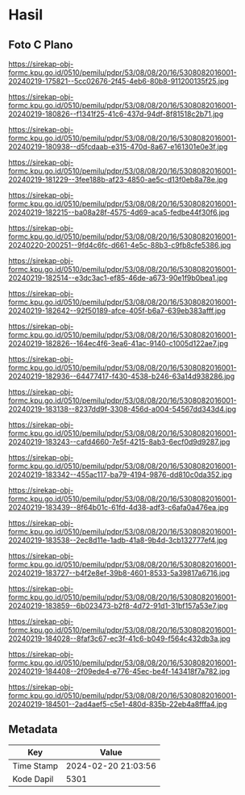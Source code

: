 # Hasil

## Foto C Plano

https://sirekap-obj-formc.kpu.go.id/0510/pemilu/pdpr/53/08/08/20/16/5308082016001-20240219-175821--5cc02676-2f45-4eb6-80b8-911200135f25.jpg

https://sirekap-obj-formc.kpu.go.id/0510/pemilu/pdpr/53/08/08/20/16/5308082016001-20240219-180826--f1341f25-41c6-437d-94df-8f81518c2b71.jpg

https://sirekap-obj-formc.kpu.go.id/0510/pemilu/pdpr/53/08/08/20/16/5308082016001-20240219-180938--d5fcdaab-e315-470d-8a67-e161301e0e3f.jpg

https://sirekap-obj-formc.kpu.go.id/0510/pemilu/pdpr/53/08/08/20/16/5308082016001-20240219-181229--3fee188b-af23-4850-ae5c-d13f0eb8a78e.jpg

https://sirekap-obj-formc.kpu.go.id/0510/pemilu/pdpr/53/08/08/20/16/5308082016001-20240219-182215--ba08a28f-4575-4d69-aca5-fedbe44f30f6.jpg

https://sirekap-obj-formc.kpu.go.id/0510/pemilu/pdpr/53/08/08/20/16/5308082016001-20240220-200251--9fd4c6fc-d661-4e5c-88b3-c9fb8cfe5386.jpg

https://sirekap-obj-formc.kpu.go.id/0510/pemilu/pdpr/53/08/08/20/16/5308082016001-20240219-182514--e3dc3ac1-ef85-46de-a673-90e1f9b0bea1.jpg

https://sirekap-obj-formc.kpu.go.id/0510/pemilu/pdpr/53/08/08/20/16/5308082016001-20240219-182642--92f50189-afce-405f-b6a7-639eb383afff.jpg

https://sirekap-obj-formc.kpu.go.id/0510/pemilu/pdpr/53/08/08/20/16/5308082016001-20240219-182826--164ec4f6-3ea6-41ac-9140-c1005d122ae7.jpg

https://sirekap-obj-formc.kpu.go.id/0510/pemilu/pdpr/53/08/08/20/16/5308082016001-20240219-182936--64477417-f430-4538-b246-63a14d938286.jpg

https://sirekap-obj-formc.kpu.go.id/0510/pemilu/pdpr/53/08/08/20/16/5308082016001-20240219-183138--8237dd9f-3308-456d-a004-54567dd343d4.jpg

https://sirekap-obj-formc.kpu.go.id/0510/pemilu/pdpr/53/08/08/20/16/5308082016001-20240219-183243--cafd4660-7e5f-4215-8ab3-6ecf0d9d9287.jpg

https://sirekap-obj-formc.kpu.go.id/0510/pemilu/pdpr/53/08/08/20/16/5308082016001-20240219-183342--455ac117-ba79-4194-9876-dd810c0da352.jpg

https://sirekap-obj-formc.kpu.go.id/0510/pemilu/pdpr/53/08/08/20/16/5308082016001-20240219-183439--8f64b01c-61fd-4d38-adf3-c6afa0a476ea.jpg

https://sirekap-obj-formc.kpu.go.id/0510/pemilu/pdpr/53/08/08/20/16/5308082016001-20240219-183538--2ec8d11e-1adb-41a8-9b4d-3cb132777ef4.jpg

https://sirekap-obj-formc.kpu.go.id/0510/pemilu/pdpr/53/08/08/20/16/5308082016001-20240219-183727--b4f2e8ef-39b8-4601-8533-5a39817a6716.jpg

https://sirekap-obj-formc.kpu.go.id/0510/pemilu/pdpr/53/08/08/20/16/5308082016001-20240219-183859--6b023473-b2f8-4d72-91d1-31bf157a53e7.jpg

https://sirekap-obj-formc.kpu.go.id/0510/pemilu/pdpr/53/08/08/20/16/5308082016001-20240219-184028--8faf3c67-ec3f-41c6-b049-f564c432db3a.jpg

https://sirekap-obj-formc.kpu.go.id/0510/pemilu/pdpr/53/08/08/20/16/5308082016001-20240219-184408--2f09ede4-e776-45ec-be4f-143418f7a782.jpg

https://sirekap-obj-formc.kpu.go.id/0510/pemilu/pdpr/53/08/08/20/16/5308082016001-20240219-184501--2ad4aef5-c5e1-480d-835b-22eb4a8fffa4.jpg


## Metadata

| Key        | Value               |
| ---------- | ------------------- |
| Time Stamp | 2024-02-20 21:03:56 |
| Kode Dapil | 5301                |



